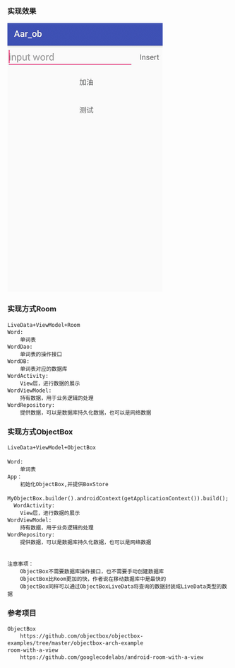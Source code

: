 ### 实现效果
![Alt text](https://github.com/guixin567/TestArc1/blob/master/image/main.gif)
### 实现方式Room
    LiveData+ViewModel+Room
    Word:
        单词表
    WordDao:
        单词表的操作接口
    WordDB:
        单词表对应的数据库
    WordActivity:
        View层，进行数据的展示
    WordViewModel:
        持有数据，用于业务逻辑的处理
    WordRepository:
        提供数据，可以是数据库持久化数据，也可以是网络数据
        
### 实现方式ObjectBox
    LiveData+ViewModel+ObjectBox
    
    Word:
        单词表
    App：
        初始化ObjectBox,并提供BoxStore
        MyObjectBox.builder().androidContext(getApplicationContext()).build();
      WordActivity:
        View层，进行数据的展示
    WordViewModel:
        持有数据，用于业务逻辑的处理
    WordRepository:
        提供数据，可以是数据库持久化数据，也可以是网络数据
    
    
    注意事项：
        ObjectBox不需要数据库操作接口，也不需要手动创建数据库
        ObjectBox比Room更加的快，作者说在移动数据库中是最快的
        ObjectBox同样可以通过ObjectBoxLiveData将查询的数据封装成LiveData类型的数据

### 参考项目
    ObjectBox
        https://github.com/objectbox/objectbox-examples/tree/master/objectbox-arch-example
    room-with-a-view
        https://github.com/googlecodelabs/android-room-with-a-view
